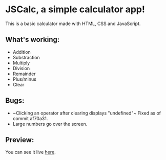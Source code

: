 # JSCalc, a simple calculator app!

This is a basic calculator made with HTML, CSS and JavaScript.

## What's working:
- Addition
- Substraction
- Multiply
- Division
- Remainder
- Plus/minus
- Clear

## Bugs:
- ~Clicking an operator after clearing displays "undefined"~ Fixed as of commit af70a31.
- Large numbers go over the screen.

## Preview:

You can see it live [here](https://drikonricus.github.io/jscalc/).